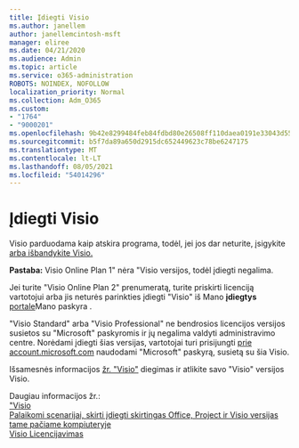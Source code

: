 ```yaml
---
title: Įdiegti Visio
ms.author: janellem
author: janellemcintosh-msft
manager: eliree
ms.date: 04/21/2020
ms.audience: Admin
ms.topic: article
ms.service: o365-administration
ROBOTS: NOINDEX, NOFOLLOW
localization_priority: Normal
ms.collection: Adm_O365
ms.custom:
- "1764"
- "9000201"
ms.openlocfilehash: 9b42e8299484feb84fdbd80e26508ff110daea0191e33043d55ac9880f12919d
ms.sourcegitcommit: b5f7da89a650d2915dc652449623c78be6247175
ms.translationtype: MT
ms.contentlocale: lt-LT
ms.lasthandoff: 08/05/2021
ms.locfileid: "54014296"
---
```

# <a name="install-visio"></a>Įdiegti Visio

Visio parduodama kaip atskira programa, todėl, jei jos dar neturite, įsigykite [arba išbandykite Visio.](https://products.office.com/visio) 

**Pastaba:** Visio Online Plan 1" nėra "Visio versijos, todėl įdiegti negalima.

Jei turite "Visio Online Plan 2" prenumeratą, turite priskirti licenciją vartotojui arba jis neturės parinkties įdiegti "Visio" iš Mano **įdiegtys** [portale](https://portal.office.com/account#installs)Mano paskyra . [](https://docs.microsoft.com/microsoft-365/admin/add-users/add-users) 

"Visio Standard" arba "Visio Professional" ne bendrosios licencijos versijos susietos su "Microsoft" paskyromis ir jų negalima valdyti administravimo centre. Norėdami įdiegti šias versijas, vartotojai turi prisijungti [prie account.microsoft.com](https://account.microsoft.com) naudodami "Microsoft" paskyrą, susietą su šia Visio.

Išsamesnės informacijos [žr. "Visio"](https://support.office.com/article/f98f21e3-aa02-4827-9167-ddab5b025710?wt.mc_id=OfficeAdm_ClientDIA_Alchemy1764) diegimas ir atlikite savo "Visio" versijos Visio.

Daugiau informacijos žr.:<br>
["Visio](https://docs.microsoft.com/deployoffice/deployment-guide-for-visio)<br>
[Palaikomi scenarijai, skirti įdiegti skirtingas Office, Project ir Visio versijas tame pačiame kompiuteryje](https://docs.microsoft.com/deployoffice/install-different-office-visio-and-project-versions-on-the-same-computer)<br>
[Visio Licencijavimas](https://products.office.com/visio/microsoft-visio-volume-licensing-visio-for-multiple-users)